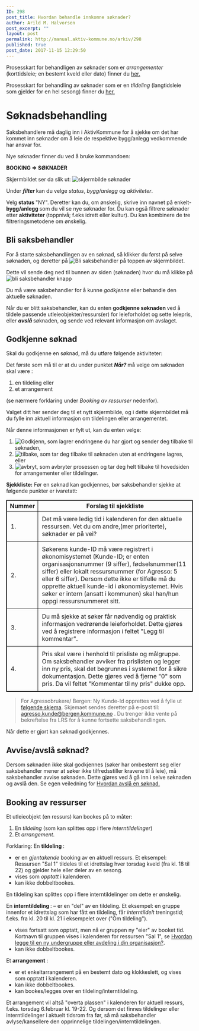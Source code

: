 ```yaml
---
ID: 298
post_title: Hvordan behandle innkomne søknader?
author: Arild M. Halvorsen
post_excerpt: ""
layout: post
permalink: http://manual.aktiv-kommune.no/arkiv/298
published: true
post_date: 2017-11-15 12:29:50
---
```

Prosesskart for behandligen av søknader som er <em>arrangementer</em> (korttidsleie; en bestemt kveld eller dato) finner du [her.](http://manual.aktiv-kommune.no/wp-content/uploads/2018/01/Aktivkommune-prosesskart-for-saksbehandling-av-søknadsprosessen-nivå-2-06-i-nivå-1-pdf-1.pdf)

Prosesskart for behandling av søknader som er en <em>tildeling</em> (langtidsleie som gjelder for en hel sesong) finner du [her.](http://manual.aktiv-kommune.no/wp-content/uploads/2018/01/Aktivkommune-prosesskart-for-søknadsprosess-langtidsleiesesong-nivå-1-PDF.pdf)

# Søknadsbehandling
Saksbehandlere må daglig inn i AktivKommune for å sjekke om det har kommet inn søknader om å leie de respektive bygg/anlegg vedkommende har ansvar for. 

Nye søknader finner du ved å bruke kommandoen:

<strong>BOOKING => SØKNADER</strong>

Skjermbildet ser da slik ut:
![skjermbilde søknader](http://manual.aktiv-kommune.no/wp-content/uploads/2017/12/Skjermbildesoknader.png)

Under <strong><em> filter </em> </strong>
kan du velge <em>status</em>, <em>bygg/anlegg </em> og <em>aktiviteter</em>.
 
Velg <strong>status </strong>"NY". 
Deretter kan du, om ønskelig,  skrive inn navnet på enkelt-<strong>bygg/anlegg </strong> som du vil se nye søknader for. 
Du kan også filtrere søknader etter <strong>aktiviteter </strong>(toppnivå; f.eks idrett eller kultur). 
Du kan kombinere de tre filtreringsmetodene om ønskelig.

## Bli saksbehandler
For å starte saksbehandlingen av en søknad, så klikker du først på selve søknaden, og deretter på
![Bli saksbehandler](http://manual.aktiv-kommune.no/wp-content/uploads/2017/12/blisaksbehandler.png) på toppen av skjermbildet.

Dette vil sende deg ned til bunnen av siden (søknaden) hvor du må klikke på
![bli saksbehandler knapp](http://manual.aktiv-kommune.no/wp-content/uploads/2017/12/blisaksbehandlerknapp.png)

Du må være saksbehandler for å kunne <em>godkjenne </em> eller behandle den aktuelle søknaden. 

Når du er blitt saksbehandler, kan du enten
<strong>godkjenne søknaden </strong> ved å tildele passende utleieobjekter/ressurs(er) for leieforholdet og sette leiepris, eller 
<em><strong>avslå </strong></em> søknaden, og sende ved relevant informasjon om avslaget. 

## Godkjenne søknad 
Skal du godkjenne en søknad, må du utføre følgende aktiviteter:

Det første som må til er at du under punktet <strong>*Når?* </strong>
må velge om søknaden skal være :
1. en tildeling eller 
2. et arrangement 

(se nærmere forklaring under *Booking av ressurser* nedenfor). 

Valget ditt her sender deg til et nytt skjermbilde, og i dette skjermbildet må du fylle inn aktuell informasjon om tildelingen eller arrangementet. 

Når denne informasjonen er fylt ut, kan du enten velge:
1. ![Godkjenn](http://manual.aktiv-kommune.no/wp-content/uploads/2018/01/godkjenn.png), som lagrer endringene du har gjort og sender deg tilbake til søknaden,
2. ![tilbake](http://manual.aktiv-kommune.no/wp-content/uploads/2018/01/tilbake.png), som tar deg tilbake til søknaden uten at endringene lagres, eller
3. ![avbryt](http://manual.aktiv-kommune.no/wp-content/uploads/2017/12/avbryt.png), som avbryter prosessen og tar deg helt tilbake til hovedsiden for arrangementer eller tildelinger.

**Sjekkliste:**
Før en søknad kan godkjennes, bør saksbehandler sjekke at følgende punkter er ivaretatt: 

Nummer|  Forslag til sjekkliste
-----------|-------------------------------------------
1.|Det må være ledig tid i kalenderen for den aktuelle ressursen. Vet du om andre,(mer prioriterte), søknader er på vei?
2.|Søkerens kunde-ID må være registrert i økonomisystemet (Kunde-ID; er enten organisasjonsnummer (9 siffer), fødselsnummer(11 siffer) eller lokalt ressursnummer (for Agresso: 5 eller 6 siffer). Dersom dette ikke er tilfelle må du opprette aktuell kunde-id i økonomisystemet. Hvis søker er intern (ansatt i kommunen) skal han/hun oppgi ressursnummeret sitt. 
3.|Du må sjekke at søker får nødvendig og praktisk informasjon vedrørende leieforholdet. Dette gjøres ved å registrere informasjon i feltet "Legg til kommentar".
4.|Pris skal være i henhold til prisliste og målgruppe. Om saksbehandler avviker fra prislisten og legger inn ny pris, skal det begrunnes i systemet for å sikre dokumentasjon. Dette gjøres ved å fjerne "0" som pris. Da vil feltet "Kommentar til ny pris" dukke opp. 

<style>
table, th, td {
    border: 1px solid black;
    border-collapse: collapse;

}
td {padding: 10px;}

</style>

> For Agressobrukere/ Bergen: Ny Kunde-Id opprettes ved å fylle ut [følgende skjema](https://allmenningen.bergen.kommune.no/styrende-dokumenter/BKDOK-2011-00886). Skjemaet sendes deretter på e-post til: agresso.kunde@bergen.kommune.no . Du trenger ikke vente på bekreftelse fra LRS for å kunne fortsette saksbehandlingen.

Når dette er gjort kan søknad godkjennes. 

## Avvise/avslå søknad?
Dersom søknaden ikke skal godkjennes (søker har ombestemt seg eller saksbehandler mener at søker ikke tilfredsstiller kravene til å leie), må saksbehandler avvise søknaden. Dette gjøres ved å gå inn i selve søknaden og avslå den. Se egen veiledning for [Hvordan avslå en søknad.](https://manual.aktiv-kommune.no/?p=300) 

## Booking av ressurser

Et utleieobjekt (en ressurs) kan bookes på to måter:


1. En <em>tildeling </em>(som kan splittes opp i flere <em>interntildelinger</em>)
2. Et <em>arrangement</em>.

Forklaring:
En <strong>tildeling </strong>:
- er en <em>gjentakende </em> booking av en aktuell ressurs. Et eksempel: Ressursen "Sal 1" tildeles til et idrettslag hver torsdag kveld (fra kl. 18 til 22) og gjelder hele eller deler av en sesong.
- vises som <em>opptatt </em> i kalenderen.
- kan ikke dobbeltbookes.

En tildeling kan splittes opp i flere interntildelinger om dette er ønskelig.

En <strong>interntildeling </strong>:
– er en "del" av en tildeling. Et eksempel: en gruppe innenfor et idrettslag som har fått en tildeling, får <em>interntildelt </em>treningstid; f.eks. fra kl. 20 til kl. 21 i eksempelet over ("Om tildeling").
- vises fortsatt som opptatt, men nå er gruppen ny "eier" av booket tid. Kortnavn til gruppen vises i kalenderen for ressursen "Sal 1", se <a href="http://manual.aktiv-kommune.no/arkiv/1079">Hvordan legge til en ny undergruppe eller avdeling i din organisasjon?</a>.
- kan ikke dobbeltbookes.

Et <strong> arrangement </strong>:
- er et enkeltarrangement på en bestemt dato og klokkeslett, og vises som opptatt i kalenderen.
- kan ikke dobbeltbookes.
- kan bookes/legges over en tildeling/interntildeling. 

Et arrangement vil altså "overta plassen" i kalenderen for aktuell ressurs, f.eks. torsdag 6.februar kl. 19-22. Og dersom det finnes tildelinger eller interntildelinger i aktuelt tidsrom fra før, så må saksbehandler avlyse/kansellere den opprinnelige tildelingen/interntildelingen.